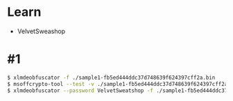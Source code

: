 # Learn
- VelvetSweashop

# #1
```bash
$ xlmdeobfuscator -f ./sample1-fb5ed444ddc37d748639f624397cff2a.bin
$ msoffcrypto-tool --test -v ./sample1-fb5ed444ddc37d748639f624397cff2a.bin
$ xlmdeobfuscator --password VelvetSweatshop -f ./sample1-fb5ed444ddc37d748639f624397cff2a.bin
```
